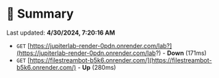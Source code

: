 # 📖 Summary
Last updated: **4/30/2024, 7:20:16 AM**

- `GET` [https://jupiterlab-render-0pdn.onrender.com/lab?](https://jupiterlab-render-0pdn.onrender.com/lab?) - **Down** (171ms)
- `GET` [https://filestreambot-b5k6.onrender.com/](https://filestreambot-b5k6.onrender.com/) - **Up** (280ms)
